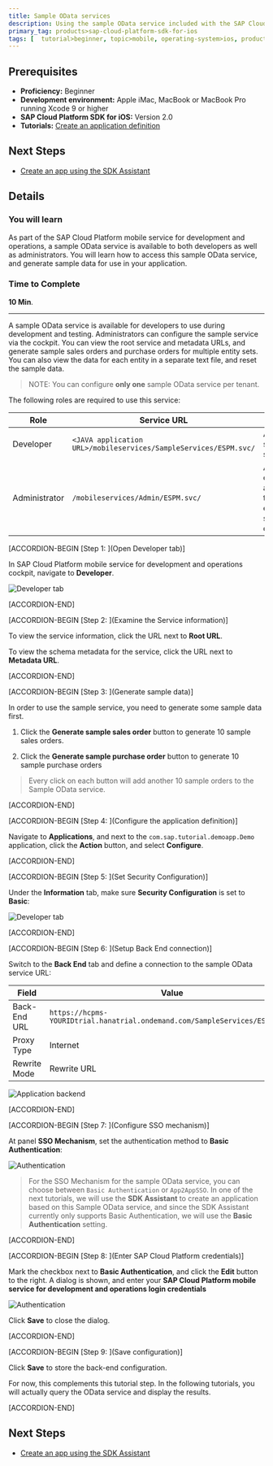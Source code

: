 ```yaml
---
title: Sample OData services
description: Using the sample OData service included with the SAP Cloud Platform mobile service for development and operations account.
primary_tag: products>sap-cloud-platform-sdk-for-ios
tags: [  tutorial>beginner, topic>mobile, operating-system>ios, products>sap-cloud-platform, products>sap-cloud-platform-sdk-for-ios ]
---
```

## Prerequisites  
 - **Proficiency:** Beginner
 - **Development environment:** Apple iMac, MacBook or MacBook Pro running Xcode 9 or higher
 - **SAP Cloud Platform SDK for iOS:** Version 2.0
 - **Tutorials:** [Create an application definition](https://www.sap.com/developer/tutorials/fiori-ios-hcpms-sdk-application-setup.html)

## Next Steps
 - [Create an app using the SDK Assistant](https://www.sap.com/developer/tutorials/fiori-ios-hcpms-sdk-assistant.html)

## Details
### You will learn  
As part of the SAP Cloud Platform mobile service for development and operations, a sample OData service is available to both developers as well as administrators. You will learn how to access this sample OData service, and generate sample data for use in your application.

### Time to Complete
**10 Min**.

---

A sample OData service is available for developers to use during development and testing. Administrators can configure the sample service via the cockpit. You can view the root service and metadata URLs, and generate sample sales orders and purchase orders for multiple entity sets. You can also view the data for each entity in a separate text file, and reset the sample data.

> NOTE: You can configure **only one** sample OData service per tenant.

The following roles are required to use this service:

| Role | Service URL | Description
|---|---|---|
| Developer | `<JAVA application URL>/mobileservices/SampleServices/ESPM.svc/` | Access the sample OData service |
| Administrator | `/mobileservices/Admin/ESPM.svc/` | Administrators configure an application in the cockpit to enable the service for the developer |

[ACCORDION-BEGIN [Step 1: ](Open Developer tab)]

In SAP Cloud Platform mobile service for development and operations cockpit, navigate to **Developer**.

![Developer tab](fiori-ios-hcpms-sample-odata-service-01.png)


[ACCORDION-END]

[ACCORDION-BEGIN [Step 2: ](Examine the Service information)]

To view the service information, click the URL next to **Root URL**.

To view the schema metadata for the service, click the URL next to **Metadata URL**.


[ACCORDION-END]

[ACCORDION-BEGIN [Step 3: ](Generate sample data)]

In order to use the sample service, you need to generate some sample data first.

1. Click the **Generate sample sales order** button to generate 10 sample sales orders.

2. Click the **Generate sample purchase order** button to generate 10 sample purchase orders

> Every click on each button will add another 10 sample orders to the Sample OData service.


[ACCORDION-END]

[ACCORDION-BEGIN [Step 4: ](Configure the application definition)]

Navigate to **Applications**, and next to the `com.sap.tutorial.demoapp.Demo` application, click the **Action** button, and select **Configure**.


[ACCORDION-END]

[ACCORDION-BEGIN [Step 5: ](Set Security Configuration)]

Under the **Information** tab, make sure **Security Configuration** is set to **Basic**:

![Developer tab](fiori-ios-hcpms-sample-odata-service-05.png)


[ACCORDION-END]

[ACCORDION-BEGIN [Step 6: ](Setup Back End connection)]

Switch to the **Back End** tab and define a connection to the sample OData service URL:

| Field | Value |
|----|----|
| Back-End URL | `https://hcpms-YOURIDtrial.hanatrial.ondemand.com/SampleServices/ESPM.svc/` |
| Proxy Type | Internet |
| Rewrite Mode | Rewrite URL |

![Application backend](fiori-ios-hcpms-sample-odata-service-02.png)


[ACCORDION-END]

[ACCORDION-BEGIN [Step 7: ](Configure SSO mechanism)]

At panel **SSO Mechanism**, set the authentication method to **Basic Authentication**:

![Authentication](fiori-ios-hcpms-sample-odata-service-03.png)

> For the SSO Mechanism for the sample OData service, you can choose between `Basic Authentication` or `App2AppSSO`. In one of the next tutorials, we will use the **SDK Assistant** to create an application based on this Sample OData service, and since the SDK Assistant currently only supports Basic Authentication, we will use the **Basic Authentication** setting.


[ACCORDION-END]

[ACCORDION-BEGIN [Step 8: ](Enter SAP Cloud Platform credentials)]

Mark the checkbox next to **Basic Authentication**, and click the **Edit** button to the right. A dialog is shown, and enter your **SAP Cloud Platform mobile service for development and operations login credentials**

![Authentication](fiori-ios-hcpms-sample-odata-service-04.png)

Click **Save** to close the dialog.


[ACCORDION-END]

[ACCORDION-BEGIN [Step 9: ](Save configuration)]

Click **Save** to store the back-end configuration.

For now, this complements this tutorial step. In the following tutorials, you will actually query the OData service and display the results.


[ACCORDION-END]

## Next Steps
 - [Create an app using the SDK Assistant](https://www.sap.com/developer/tutorials/fiori-ios-hcpms-sdk-assistant.html)
